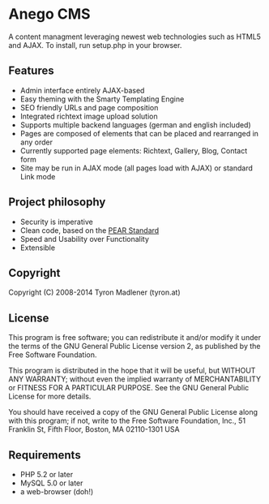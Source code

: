 Anego CMS
=========

A content managment leveraging newest web technologies such as HTML5 and AJAX.
To install, run setup.php in your browser.


Features
--------

* Admin interface entirely AJAX-based
* Easy theming with the Smarty Templating Engine
* SEO friendly URLs and page composition
* Integrated richtext image upload solution 
* Supports multiple backend languages (german and english included)
* Pages are composed of elements that can be placed and rearranged in any order
* Currently supported page elements: Richtext, Gallery, Blog, Contact form
* Site may be run in AJAX mode (all pages load with AJAX) or standard Link mode


Project philosophy
------------------

* Security is imperative
* Clean code, based on the [PEAR Standard](http://pear.php.net/manual/en/standards.php)
* Speed and Usability over Functionality
* Extensible


Copyright
---------

Copyright (C) 2008-2014 Tyron Madlener (tyron.at)


License
-------

This program is free software; you can redistribute it and/or modify it under
the terms of the GNU General Public License version 2, as published by the
Free Software Foundation.

This program is distributed in the hope that it will be useful, but WITHOUT
ANY WARRANTY; without even the implied warranty of MERCHANTABILITY or FITNESS
FOR A PARTICULAR PURPOSE.  See the GNU General Public License for more
details.

You should have received a copy of the GNU General Public License along with
this program; if not, write to the Free Software Foundation, Inc., 51 Franklin
St, Fifth Floor, Boston, MA  02110-1301  USA

Requirements
------------

* PHP 5.2 or later
* MySQL 5.0 or later
* a web-browser (doh!)
